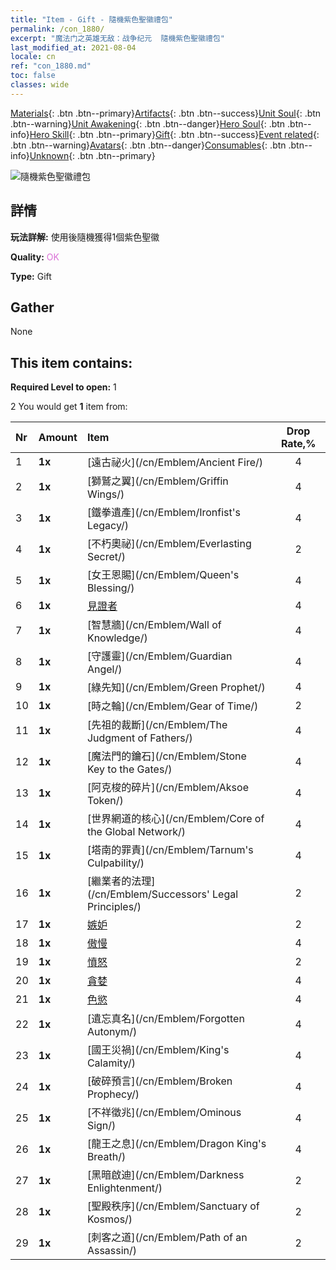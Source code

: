 ```yaml
---
title: "Item - Gift - 隨機紫色聖徽禮包"
permalink: /con_1880/
excerpt: "魔法门之英雄无敌：战争纪元  隨機紫色聖徽禮包"
last_modified_at: 2021-08-04
locale: cn
ref: "con_1880.md"
toc: false
classes: wide
---
```

 [Materials](/ItemsCN/){: .btn .btn--primary}[Artifacts](/ItemsCN/Artifacts/){: .btn .btn--success}[Unit Soul](/ItemsCN/UnitSoul/){: .btn .btn--warning}[Unit Awakening](/ItemsCN/UnitAwakening/){: .btn .btn--danger}[Hero Soul](/ItemsCN/HeroSoul/){: .btn .btn--info}[Hero Skill](/ItemsCN/HeroSkill/){: .btn .btn--primary}[Gift](/ItemsCN/Gift/){: .btn .btn--success}[Event related](/ItemsCN/Events/){: .btn .btn--warning}[Avatars](/ItemsCN/Avatars/){: .btn .btn--danger}[Consumables](/ItemsCN/Consumables/){: .btn .btn--info}[Unknown](/ItemsCN/Unknown/){: .btn .btn--primary}

 ![隨機紫色聖徽禮包](/images/t/i_907417.png)

## 詳情
 **玩法詳解:** 使用後隨機獲得1個紫色聖徽

 **Quality:** <span style="color: #DA70D6">OK</span>

 **Type:** Gift

## Gather

  None

## This item contains:

 **Required Level to open:** 1

 2 You would get **1** item  from:

  | Nr | Amount |     Item    | Drop Rate,% |
  |:---|:-------|:------------|:---------:|
  | 1 |  **1x** | [遠古祕火](/cn/Emblem/Ancient Fire/) | 4 | 
  | 2 |  **1x** | [獅鷲之翼](/cn/Emblem/Griffin Wings/) | 4 | 
  | 3 |  **1x** | [鐵拳遺產](/cn/Emblem/Ironfist's Legacy/) | 4 | 
  | 4 |  **1x** | [不朽奧祕](/cn/Emblem/Everlasting Secret/) | 2 | 
  | 5 |  **1x** | [女王恩賜](/cn/Emblem/Queen's Blessing/) | 4 | 
  | 6 |  **1x** | [見證者](/cn/Emblem/Witness/) | 4 | 
  | 7 |  **1x** | [智慧牆](/cn/Emblem/Wall of Knowledge/) | 4 | 
  | 8 |  **1x** | [守護靈](/cn/Emblem/Guardian Angel/) | 4 | 
  | 9 |  **1x** | [綠先知](/cn/Emblem/Green Prophet/) | 4 | 
  | 10 |  **1x** | [時之輪](/cn/Emblem/Gear of Time/) | 2 | 
  | 11 |  **1x** | [先祖的裁斷](/cn/Emblem/The Judgment of Fathers/) | 4 | 
  | 12 |  **1x** | [魔法門的鑰石](/cn/Emblem/Stone Key to the Gates/) | 4 | 
  | 13 |  **1x** | [阿克梭的碎片](/cn/Emblem/Aksoe Token/) | 4 | 
  | 14 |  **1x** | [世界網道的核心](/cn/Emblem/Core of the Global Network/) | 4 | 
  | 15 |  **1x** | [塔南的罪責](/cn/Emblem/Tarnum's Culpability/) | 4 | 
  | 16 |  **1x** | [繼業者的法理](/cn/Emblem/Successors' Legal Principles/) | 2 | 
  | 17 |  **1x** | [嫉妒](/cn/Emblem/Jealousy/) | 2 | 
  | 18 |  **1x** | [傲慢](/cn/Emblem/Arrogance/) | 4 | 
  | 19 |  **1x** | [憤怒](/cn/Emblem/Anger/) | 2 | 
  | 20 |  **1x** | [貪婪](/cn/Emblem/Greed/) | 4 | 
  | 21 |  **1x** | [色慾](/cn/Emblem/Lust/) | 4 | 
  | 22 |  **1x** | [遺忘真名](/cn/Emblem/Forgotten Autonym/) | 4 | 
  | 23 |  **1x** | [國王災禍](/cn/Emblem/King's Calamity/) | 4 | 
  | 24 |  **1x** | [破碎預言](/cn/Emblem/Broken Prophecy/) | 4 | 
  | 25 |  **1x** | [不祥徵兆](/cn/Emblem/Ominous Sign/) | 4 | 
  | 26 |  **1x** | [龍王之息](/cn/Emblem/Dragon King's Breath/) | 4 | 
  | 27 |  **1x** | [黑暗啟迪](/cn/Emblem/Darkness Enlightenment/) | 2 | 
  | 28 |  **1x** | [聖殿秩序](/cn/Emblem/Sanctuary of Kosmos/) | 2 | 
  | 29 |  **1x** | [刺客之道](/cn/Emblem/Path of an Assassin/) | 2 | 
